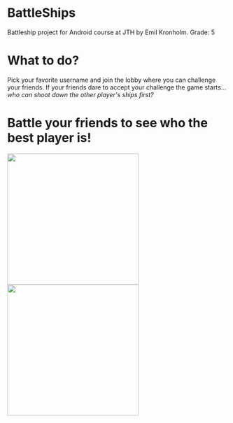 # BattleShips
 Battleship project for Android course at JTH by Emil Kronholm.
 Grade: 5 

# What to do?
Pick your favorite username and join the lobby where you can challenge your friends.
If your friends dare to accept your challenge the game starts...
*who can shoot down the other player's ships first?*

# Battle your friends to see who the best player is!
<img src="https://github.com/user-attachments/assets/acff52b7-6ea0-46dc-8702-1f8e0e9cbd4f" width="300"/>
<img src="https://github.com/user-attachments/assets/694bf431-9a13-4c20-b6a3-d095a35995a6" width="300"/>

